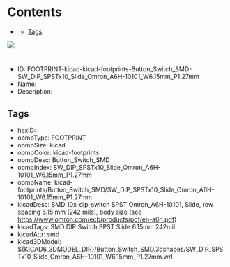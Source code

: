 



Contents
========

* [](#)
	* [Tags](#tags)
  
![][im]
# 

- ID: FOOTPRINT-kicad-kicad-footprints-Button_Switch_SMD-SW_DIP_SPSTx10_Slide_Omron_A6H-10101_W6.15mm_P1.27mm
- Name: 
- Description: 

## Tags

- hexID: 
- oompType: FOOTPRINT
- oompSize: kicad
- oompColor: kicad-footprints
- oompDesc: Button_Switch_SMD
- oompIndex: SW_DIP_SPSTx10_Slide_Omron_A6H-10101_W6.15mm_P1.27mm
- oompName: kicad-footprints/Button_Switch_SMD/SW_DIP_SPSTx10_Slide_Omron_A6H-10101_W6.15mm_P1.27mm
- kicadDesc: SMD 10x-dip-switch SPST Omron_A6H-10101, Slide, row spacing 6.15 mm (242 mils), body size  (see https://www.omron.com/ecb/products/pdf/en-a6h.pdf)
- kicadTags: SMD DIP Switch SPST Slide 6.15mm 242mil
- kicadAttr: smd
- kicad3DModel: ${KICAD6_3DMODEL_DIR}/Button_Switch_SMD.3dshapes/SW_DIP_SPSTx10_Slide_Omron_A6H-10101_W6.15mm_P1.27mm.wrl



[im]: image.png

